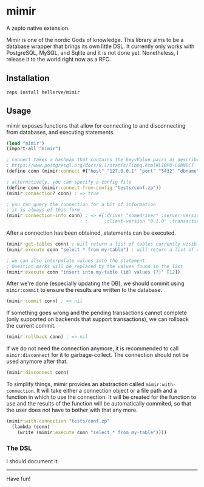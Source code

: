 # mimir

A zepto native extension.

Mímir is one of the nordic Gods of knowledge. This library aims
to be a database wrapper that brings its own little DSL. It
currently only works with PostgreSQL, MySQL, and Sqlite and it
is not done yet. Nonetheless, I release it to the world right
now as a RFC.

## Installation

```
zeps install hellerve/mimir
```

## Usage

mimir exposes functions that allow for connecting to and disconnecting
from databases, and executing statements.

```clojure
(load "mimir")
(import-all "mimir")

; connect takes a hashmap that contains the keyvValue pairs as described in
; https://www.postgresql.org/docs/8.1/static/libpq.html#LIBPQ-CONNECT
(define conn (mimir:connect #{"host" "127.0.0.1" "port" "5432" "dbname" "mydb"}))

; alternatively, you can specify a config file
(define conn (mimir:connect-from-config "tests/conf.zp"))
(mimir:connection? conn) ; => true

; you can query the connection for a bit of information
; it is always of this form
(mimir:connection-info conn) ; => #{:driver "somedriver" :server-version "0.1.0"
                             ;      :client-version "0.1.0" :transaction-support #t}
```

After a connection has been obtained, statements can be executed.

```clojure
(mimir:get-tables conn) ; will return a list of tables currently visible
(mimir:execute conn "select * from my-table") ; will return a list of rows

; we can also interpolate values into the statement.
; Question marks will be replaced by the values found in the list
(mimir:execute conn "insert into my-table (id) values (?)" [12])
```

After we're done (especially updating the DB), we should commit using
`mimir:commit` to ensure the results are written to the database.

```clojure
(mimir:commit conn) ; => nil
```

If something goes wrong and the pending transactions cannot complete
(only supported on backends that support transactions), we can rollback
the current commit.

```clojure
(mimir:rollback conn) ; => nil
```

If we do not need the connection anymore, it is recommended to call
`mimir:disconnect` for it to garbage-collect. The connection should
not be used anymore after that.

```clojure
(mimir:disconnect conn)
```

To simplify things, mimir provides an abstraction called `mimir:with-connection`.
It will take either a connection object or a file path and a function in which
to use the connection. It will be created for the function to use and the results
of the function will be automatically commited, so that the user does not have to
bother with that any more.

```clojure
(mimir:with-connection "tests/conf.zp"
  (lambda (conn)
    (write (mimir:execute conn "select * from my-table"))))
```

### The DSL

I should document it.

<hr/>
Have fun!
